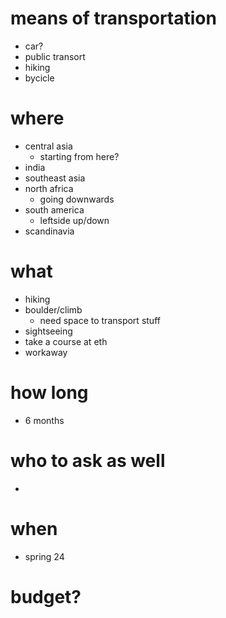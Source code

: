# means of transportation
- car?
- public transort
- hiking
- bycicle

# where
- central asia
  - starting from here?
- india
- southeast asia
- north africa 
  - going downwards
- south america 
  - leftside up/down
- scandinavia

# what
- hiking
- boulder/climb
  - need space to transport stuff
- sightseeing
- take a course at eth
- workaway

# how long
- 6 months

# who to ask as well
- 

# when
- spring 24

# budget?
